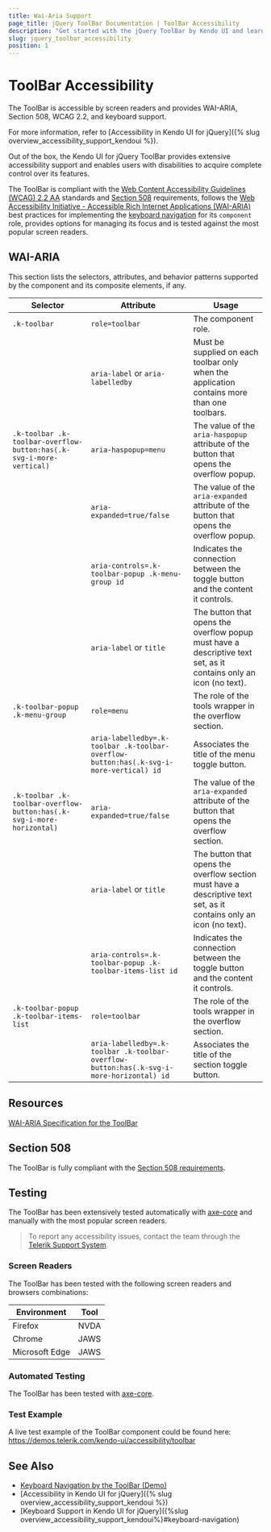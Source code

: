```yaml
---
title: Wai-Aria Support
page_title: jQuery ToolBar Documentation | ToolBar Accessibility
description: "Get started with the jQuery ToolBar by Kendo UI and learn about its accessibility support for WAI-ARIA, Section 508, and WCAG 2.2."
slug: jquery_toolbar_accessibility
position: 1
---
```


# ToolBar Accessibility

The ToolBar is accessible by screen readers and provides WAI-ARIA, Section 508, WCAG 2.2, and keyboard support.

 For more information, refer to [Accessibility in Kendo UI for jQuery]({% slug overview_accessibility_support_kendoui %}).




Out of the box, the Kendo UI for jQuery ToolBar provides extensive accessibility support and enables users with disabilities to acquire complete control over its features.


The ToolBar is compliant with the [Web Content Accessibility Guidelines (WCAG) 2.2 AA](https://www.w3.org/TR/WCAG22/) standards and [Section 508](https://www.section508.gov/) requirements, follows the [Web Accessibility Initiative - Accessible Rich Internet Applications (WAI-ARIA)](https://www.w3.org/WAI/ARIA/apg/) best practices for implementing the [keyboard navigation](#keyboard-navigation) for its `component` role, provides options for managing its focus and is tested against the most popular screen readers.

## WAI-ARIA


This section lists the selectors, attributes, and behavior patterns supported by the component and its composite elements, if any.

| Selector | Attribute | Usage |
| -------- | --------- | ----- |
| `.k-toolbar` | `role=toolbar` | The component role. |
|  | `aria-label` or `aria-labelledby` | Must be supplied on each toolbar only when the application contains more than one toolbars. |
| `.k-toolbar .k-toolbar-overflow-button:has(.k-svg-i-more-vertical)` | `aria-haspopup=menu` | The value of the `aria-haspopup` attribute of the button that opens the overflow popup. |
|  | `aria-expanded=true/false` | The value of the `aria-expanded` attribute of the button that opens the overflow popup. |
|  | `aria-controls=.k-toolbar-popup .k-menu-group id` | Indicates the connection between the toggle button and the content it controls. |
|  | `aria-label` or `title` | The button that opens the overflow popup must have a descriptive text set, as it contains only an icon (no text). |
| `.k-toolbar-popup .k-menu-group` | `role=menu` | The role of the tools wrapper in the overflow section. |
|  | `aria-labelledby=.k-toolbar .k-toolbar-overflow-button:has(.k-svg-i-more-vertical) id` | Associates the title of the menu toggle button. |
| `.k-toolbar .k-toolbar-overflow-button:has(.k-svg-i-more-horizontal)` | `aria-expanded=true/false` | The value of the `aria-expanded` attribute of the button that opens the overflow section. |
|  | `aria-label` or `title` | The button that opens the overflow section must have a descriptive text set, as it contains only an icon (no text). |
|  | `aria-controls=.k-toolbar-popup .k-toolbar-items-list id` | Indicates the connection between the toggle button and the content it controls. |
| `.k-toolbar-popup .k-toolbar-items-list` | `role=toolbar` | The role of the tools wrapper in the overflow section. |
|  | `aria-labelledby=.k-toolbar .k-toolbar-overflow-button:has(.k-svg-i-more-horizontal) id` | Associates the title of the section toggle button. |

## Resources

[WAI-ARIA Specification for the ToolBar](https://www.w3.org/TR/wai-aria-1.2/#toolbar)

## Section 508


The ToolBar is fully compliant with the [Section 508 requirements](http://www.section508.gov/).

## Testing


The ToolBar has been extensively tested automatically with [axe-core](https://github.com/dequelabs/axe-core) and manually with the most popular screen readers.

> To report any accessibility issues, contact the team through the [Telerik Support System](https://www.telerik.com/account/support-center).

### Screen Readers


The ToolBar has been tested with the following screen readers and browsers combinations:

| Environment | Tool |
| ----------- | ---- |
| Firefox | NVDA |
| Chrome | JAWS |
| Microsoft Edge | JAWS |



### Automated Testing
The ToolBar has been tested with [axe-core](https://github.com/dequelabs/axe-core).
 ### Test Example
A live test example of the ToolBar component could be found here: https://demos.telerik.com/kendo-ui/accessibility/toolbar
## See Also
* [Keyboard Navigation by the ToolBar (Demo)](https://demos.telerik.com/kendo-ui/toolbar/keyboard-navigation)
* [Accessibility in Kendo UI for jQuery]({% slug overview_accessibility_support_kendoui %})
* [Keyboard Support in Kendo UI for jQuery]({%slug overview_accessibility_support_kendoui%}#keyboard-navigation)